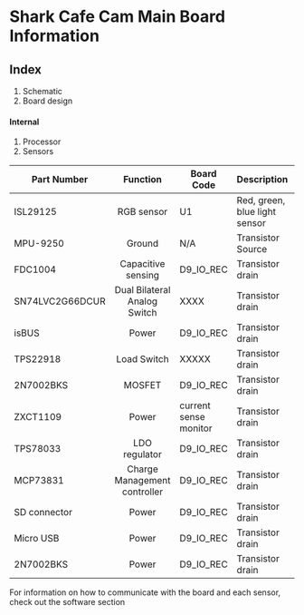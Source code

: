 # Shark Cafe Cam Main Board Information
## Index
1. Schematic
2. Board design
#### Internal
1. Processor
2. Sensors  

| Part Number         | Function          | Board Code    | Description       | Link       |
| --------------------|:-------------:| -------------|-----------------|----------------- |
| ISL29125            | RGB sensor    | U1     | Red, green, blue light sensor  | https://www.sparkfun.com/products/12829 |
| MPU-9250            | Ground        | N/A           | Transistor Source | https://www.invensense.com/products/motion-tracking/9-axis/mpu-9250/   |
| FDC1004             | Capacitive sensing         | D9_IO_REC     | Transistor drain  | Transistor drain  |
| SN74LVC2G66DCUR            | Dual Bilateral Analog Switch         | XXXX    | Transistor drain  | http://www.ti.com/lit/ds/symlink/sn74lvc2g66.pdf  |
| isBUS               | Power         | D9_IO_REC     | Transistor drain  | Transistor drain  |
| TPS22918            | Load Switch         | XXXXX     | Transistor drain  | Transistor drain  |
| 2N7002BKS           | MOSFET         | D9_IO_REC     | Transistor drain  | https://assets.nexperia.com/documents/data-sheet/2N7002BKS.pdf  |
| ZXCT1109            | Power         | current sense monitor     | Transistor drain  | https://www.diodes.com/assets/Datasheets/ZXCT1107_10.pdf  |
| TPS78033            | LDO regulator         | D9_IO_REC     | Transistor drain  | https://www.alldatasheet.com/view.jsp?Searchword=TPS78033&sField=2  |
| MCP73831            | Charge Management controller         | D9_IO_REC     | Transistor drain  | https://cdn.sparkfun.com/assets/learn_tutorials/6/9/5/MCP738312.pdf  |
| SD connector        | Power         | D9_IO_REC     | Transistor drain  |
| Micro USB                | Power         | D9_IO_REC     | Transistor drain  |
| 2N7002BKS             | Power         | D9_IO_REC     | Transistor drain  |

   
 For information on how to communicate with the board and each sensor, check out the software section
